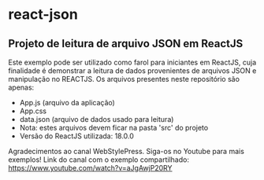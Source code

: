 # react-json
## Projeto de leitura de arquivo JSON em ReactJS ##
Este exemplo pode ser utilizado como farol para iniciantes em ReactJS, cuja finalidade é demonstrar a leitura de dados provenientes de arquivos JSON e manipulação no REACTJS.
Os arquivos presentes neste repositório são apenas:
- App.js (arquivo da aplicação)
- App.css
- data.json (arquivo de dados usado para leitura)
- Nota: estes arquivos devem ficar na pasta 'src' do projeto
- Versão do ReactJS utilizada: 18.0.0

Agradecimentos ao canal WebStylePress. Siga-os no Youtube para mais exemplos! 
Link do canal com o exemplo compartilhado: https://www.youtube.com/watch?v=aJgAwjP20RY
